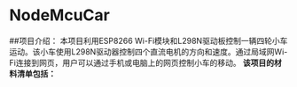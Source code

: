 # NodeMcuCar
##项目介绍：  本项目利用ESP8266 Wi-Fi模块和L298N驱动板控制一辆四轮小车运动。该小车使用L298N驱动器控制四个直流电机的方向和速度。通过局域网Wi-Fi连接到网页，用户可以通过手机或电脑上的网页控制小车的移动。
**该项目的材料清单包括：**
